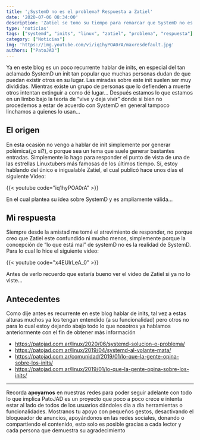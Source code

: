 ```yaml
---
title: '¿SystemD no es el problema? Respuesta a Zatiel'
date: '2020-07-06 08:34:00'
description: 'Zatiel se tomo su tiempo para remarcar que SystemD no es le problema, yo me tomo el mio para responder'
type: 'noticias'
tags: ["systemd", "inits", "linux", "zatiel", "problema", "respuesta"]
category: ["Noticias"]
img: 'https://img.youtube.com/vi/iq1hyPOA0rA/maxresdefault.jpg'
authors: ["PatoJAD"]
---
```




Ya en este blog es un poco recurrente hablar de inits, en especial del tan aclamado SystemD un init tan popular que muchas personas dudan de que puedan existir otros en su lugar. Las miradas sobre este init suelen ser muy divididas. Mientras existe un grupo de personas que lo defienden a muerte otros intentan extinguir a como dé lugar… Después estamos lo que estamos en un limbo bajo la teoría de “vive y deja vivir” donde si bien no procedemos a estar de acuerdo con SystemD en general tampoco linchamos a quienes lo usan…




## El origen

En esta ocasión no vengo a hablar de init simplemente por generar polémica(¿o si?), o porque sea un tema que suele generar bastantes entradas. Simplemente lo hago para responder el punto de vista de una de las estrellas Linuxtubers más famosas de los últimos tiempo. Sí, estoy hablando del único e inigualable Zatiel, el cual publicó hace unos días el siguiente Video:


{{< youtube code="iq1hyPOA0rA" >}}


En el cual plantea su idea sobre SystemD y es ampliamente válida…




## Mi respuesta



Siempre desde la amistad me tomé el atrevimiento de responder, no porque creo que Zatiel este confundido ni mucho menos, simplemente porque la concepción de “lo que está mal” de systemD no es la realidad de SystemD. Para lo cual lo hice el siguiente video:


{{< youtube code="x4EUIrLeA_0" >}}


Antes de verlo recuerdo que estaría bueno ver el video de Zatiel si ya no lo viste…




## Antecedentes



Como dije antes es recurrente en este blog hablar de inits, tal vez a estas alturas muchos ya los tengan entendido (a su funcionalidad) pero otros no para lo cual estoy dejando abajo todo lo que nosotros ya hablamos anteriormente con el fin de obtener más información



* https://patojad.com.ar/linux/2020/06/systemd-solucion-o-problema/
* https://patojad.com.ar/linux/2019/04/systemd-al-volante-mata/
* https://patojad.com.ar/comunidad/2019/01/lo-que-la-gente-opina-sobre-los-inits/
* https://patojad.com.ar/linux/2019/01/lo-que-la-gente-opina-sobre-los-inits/



---



Recorda **apoyarnos** en nuestras redes para poder seguir adelante con todo lo que implica PatoJAD es un proyecto que poco a poco crece e intenta estar al lado de todos de los usuarios dándoles dia a dia herramientas o funcionalidades. Mostranos tu apoyo con pequeños gestos, desactivando el bloqueador de anuncios, apoyándonos en las redes sociales, donando o compartiendo el contenido, esto solo es posible gracias a cada lector y cada persona que demuestra su agradecimiento
